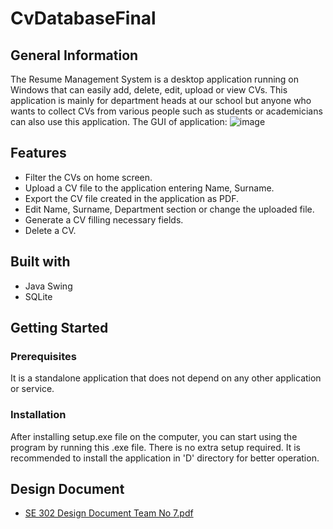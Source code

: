 # CvDatabaseFinal
## General Information
The Resume Management System is a desktop application running on Windows that can easily add, delete, edit, upload or view CVs. This application is mainly 
for department heads at our school but anyone who wants to collect CVs from various people such as students or academicians can also use this application.
The GUI of application:
![image](https://user-images.githubusercontent.com/66955622/210608772-ecd7efb1-3124-4364-90b9-2830f734d1c9.png)

## Features
* Filter the CVs on home screen.
* Upload a CV file to the application entering Name, Surname.
* Export the CV file created in the application as PDF.
* Edit Name, Surname, Department section or change the uploaded file.
* Generate a CV filling necessary fields.
* Delete a CV.

## Built with
* Java Swing
* SQLite

## Getting Started
### Prerequisites
It is a standalone application that does not depend on any other application or service.
### Installation
After installing setup.exe file on the computer, you can start using the program by running this .exe file. There is no extra setup required.
It is recommended to install the application in 'D' directory for better operation.

## Design Document 
- [SE 302 Design Document Team No 7.pdf](https://github.com/BerkayGulen/CvDatabaseFinal/files/10346143/SE.302.Design.Document.Team.No.7.pdf)
